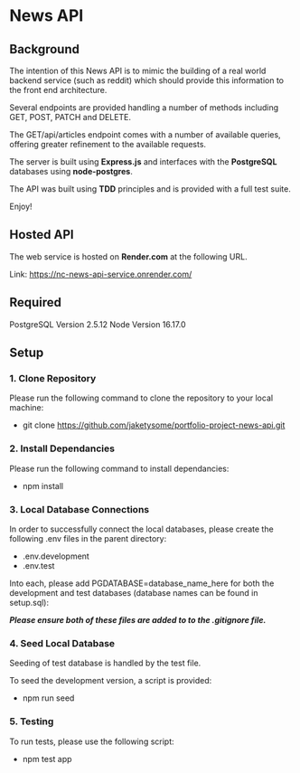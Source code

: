# News API

## Background

The intention of this News API is to mimic the building of a real world backend service (such as reddit) which should provide this information to the front end architecture.

Several endpoints are provided handling a number of methods including GET, POST, PATCH and DELETE.

The GET/api/articles endpoint comes with a number of available queries, offering greater refinement to the available requests.

The server is built using **Express.js** and interfaces with the **PostgreSQL** databases using **node-postgres**.

The API was built using **TDD** principles and is provided with a full test suite.

Enjoy!

## Hosted API

The web service is hosted on **Render.com** at the following URL.

Link:
https://nc-news-api-service.onrender.com/

## Required

PostgreSQL Version 2.5.12
Node Version 16.17.0

## Setup

### 1. Clone Repository

Please run the following command to clone the repository to your local machine:

* git clone https://github.com/jaketysome/portfolio-project-news-api.git

### 2. Install Dependancies

Please run the following command to install dependancies:

* npm install

### 3. Local Database Connections

In order to successfully connect the local databases, please create the following .env files in the parent directory:

* .env.development
* .env.test

Into each, please add PGDATABASE=database_name_here for both the development and test databases (database names can be found in setup.sql):

***Please ensure both of these files are added to to the .gitignore file.***

### 4. Seed Local Database

Seeding of test database is handled by the test file.

To seed the development version, a script is provided:

* npm run seed

### 5. Testing

To run tests, please use the following script:

* npm test app
